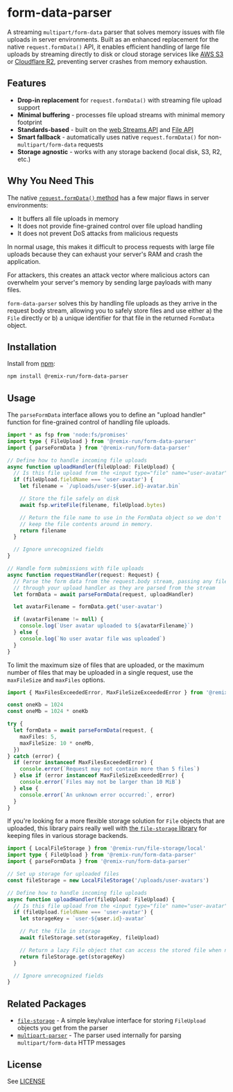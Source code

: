 # form-data-parser

A streaming `multipart/form-data` parser that solves memory issues with file uploads in server environments. Built as an enhanced replacement for the native `request.formData()` API, it enables efficient handling of large file uploads by streaming directly to disk or cloud storage services like [AWS S3](https://aws.amazon.com/s3/) or [Cloudflare R2](https://www.cloudflare.com/developer-platform/r2/), preventing server crashes from memory exhaustion.

## Features

- **Drop-in replacement** for `request.formData()` with streaming file upload support
- **Minimal buffering** - processes file upload streams with minimal memory footprint
- **Standards-based** - built on the [web Streams API](https://developer.mozilla.org/en-US/docs/Web/API/Streams_API) and [File API](https://developer.mozilla.org/en-US/docs/Web/API/File)
- **Smart fallback** - automatically uses native `request.formData()` for non-`multipart/form-data` requests
- **Storage agnostic** - works with any storage backend (local disk, S3, R2, etc.)

## Why You Need This

The native [`request.formData()` method](https://developer.mozilla.org/en-US/docs/Web/API/Request/formData) has a few major flaws in server environments:

- It buffers all file uploads in memory
- It does not provide fine-grained control over file upload handling
- It does not prevent DoS attacks from malicious requests

In normal usage, this makes it difficult to process requests with large file uploads because they can exhaust your server's RAM and crash the application.

For attackers, this creates an attack vector where malicious actors can overwhelm your server's memory by sending large payloads with many files.

`form-data-parser` solves this by handling file uploads as they arrive in the request body stream, allowing you to safely store files and use either a) the `File` directly or b) a unique identifier for that file in the returned `FormData` object.

## Installation

Install from [npm](https://www.npmjs.com/):

```sh
npm install @remix-run/form-data-parser
```

## Usage

The `parseFormData` interface allows you to define an "upload handler" function for fine-grained control of handling file uploads.

```ts
import * as fsp from 'node:fs/promises'
import type { FileUpload } from '@remix-run/form-data-parser'
import { parseFormData } from '@remix-run/form-data-parser'

// Define how to handle incoming file uploads
async function uploadHandler(fileUpload: FileUpload) {
  // Is this file upload from the <input type="file" name="user-avatar"> field?
  if (fileUpload.fieldName === 'user-avatar') {
    let filename = `/uploads/user-${user.id}-avatar.bin`

    // Store the file safely on disk
    await fsp.writeFile(filename, fileUpload.bytes)

    // Return the file name to use in the FormData object so we don't
    // keep the file contents around in memory.
    return filename
  }

  // Ignore unrecognized fields
}

// Handle form submissions with file uploads
async function requestHandler(request: Request) {
  // Parse the form data from the request.body stream, passing any files
  // through your upload handler as they are parsed from the stream
  let formData = await parseFormData(request, uploadHandler)

  let avatarFilename = formData.get('user-avatar')

  if (avatarFilename != null) {
    console.log(`User avatar uploaded to ${avatarFilename}`)
  } else {
    console.log(`No user avatar file was uploaded`)
  }
}
```

To limit the maximum size of files that are uploaded, or the maximum number of files that may be uploaded in a single request, use the `maxFileSize` and `maxFiles` options.

```ts
import { MaxFilesExceededError, MaxFileSizeExceededError } from '@remix-run/form-data-parser'

const oneKb = 1024
const oneMb = 1024 * oneKb

try {
  let formData = await parseFormData(request, {
    maxFiles: 5,
    maxFileSize: 10 * oneMb,
  })
} catch (error) {
  if (error instanceof MaxFilesExceededError) {
    console.error(`Request may not contain more than 5 files`)
  } else if (error instanceof MaxFileSizeExceededError) {
    console.error(`Files may not be larger than 10 MiB`)
  } else {
    console.error(`An unknown error occurred:`, error)
  }
}
```

If you're looking for a more flexible storage solution for `File` objects that are uploaded, this library pairs really well with [the `file-storage` library](https://github.com/remix-run/remix/tree/main/packages/file-storage) for keeping files in various storage backends.

```ts
import { LocalFileStorage } from '@remix-run/file-storage/local'
import type { FileUpload } from '@remix-run/form-data-parser'
import { parseFormData } from '@remix-run/form-data-parser'

// Set up storage for uploaded files
const fileStorage = new LocalFileStorage('/uploads/user-avatars')

// Define how to handle incoming file uploads
async function uploadHandler(fileUpload: FileUpload) {
  // Is this file upload from the <input type="file" name="user-avatar"> field?
  if (fileUpload.fieldName === 'user-avatar') {
    let storageKey = `user-${user.id}-avatar`

    // Put the file in storage
    await fileStorage.set(storageKey, fileUpload)

    // Return a lazy File object that can access the stored file when needed
    return fileStorage.get(storageKey)
  }

  // Ignore unrecognized fields
}
```

## Related Packages

- [`file-storage`](https://github.com/remix-run/remix/tree/main/packages/file-storage) - A simple key/value interface for storing `FileUpload` objects you get from the parser
- [`multipart-parser`](https://github.com/remix-run/remix/tree/main/packages/multipart-parser) - The parser used internally for parsing `multipart/form-data` HTTP messages

## License

See [LICENSE](https://github.com/remix-run/remix/blob/main/LICENSE)
